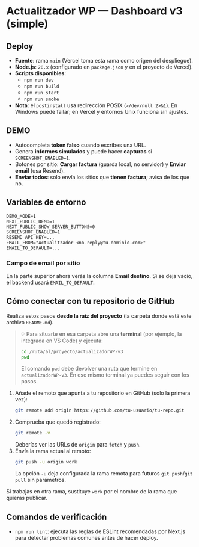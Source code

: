 # Actualitzador WP — Dashboard v3 (simple)

## Deploy
- **Fuente**: rama `main` (Vercel toma esta rama como origen del despliegue).
- **Node.js**: `20.x` (configurado en `package.json` y en el proyecto de Vercel).
- **Scripts disponibles**:
  - `npm run dev`
  - `npm run build`
  - `npm run start`
  - `npm run smoke`
- **Nota**: el `postinstall` usa redirección POSIX (`>/dev/null 2>&1`). En Windows puede fallar; en Vercel y entornos Unix funciona sin ajustes.

## DEMO
- Autocompleta **token falso** cuando escribes una URL.
- Genera **informes simulados** y puede hacer **capturas** si `SCREENSHOT_ENABLED=1`.
- Botones por sitio: **Cargar factura** (guarda local, no servidor) y **Enviar email** (usa Resend).
- **Enviar todos**: solo envía los sitios que **tienen factura**; avisa de los que no.

## Variables de entorno
```
DEMO_MODE=1
NEXT_PUBLIC_DEMO=1
NEXT_PUBLIC_SHOW_SERVER_BUTTONS=0
SCREENSHOT_ENABLED=1
RESEND_API_KEY=...
EMAIL_FROM="Actualitzador <no-reply@tu-dominio.com>"
EMAIL_TO_DEFAULT=...
```

### Campo de email por sitio
En la parte superior ahora verás la columna **Email destino**. Si se deja vacío, el backend usará `EMAIL_TO_DEFAULT`.

## Cómo conectar con tu repositorio de GitHub
Realiza estos pasos **desde la raíz del proyecto** (la carpeta donde está este archivo `README.md`).

> 💡 Para situarte en esa carpeta abre una **terminal** (por ejemplo, la integrada en VS Code) y ejecuta:
> ```bash
> cd /ruta/al/proyecto/actualizadorWP-v3
> pwd
> ```
> El comando `pwd` debe devolver una ruta que termine en `actualizadorWP-v3`. En ese mismo terminal ya puedes seguir con los pasos.

1. Añade el remoto que apunta a tu repositorio en GitHub (solo la primera vez):
   ```bash
   git remote add origin https://github.com/tu-usuario/tu-repo.git
   ```
2. Comprueba que quedó registrado:
   ```bash
   git remote -v
   ```
   Deberías ver las URLs de `origin` para `fetch` y `push`.
3. Envía la rama actual al remoto:
   ```bash
   git push -u origin work
   ```
   La opción `-u` deja configurada la rama remota para futuros `git push`/`git pull` sin parámetros.

Si trabajas en otra rama, sustituye `work` por el nombre de la rama que quieras publicar.

## Comandos de verificación
- `npm run lint`: ejecuta las reglas de ESLint recomendadas por Next.js para detectar problemas comunes antes de hacer deploy.
